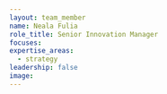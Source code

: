 ```yaml
---
layout: team_member
name: Neala Fulia
role_title: Senior Innovation Manager
focuses:
expertise_areas:
  - strategy
leadership: false
image:
---
```


